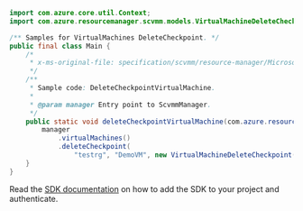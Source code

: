 ```java
import com.azure.core.util.Context;
import com.azure.resourcemanager.scvmm.models.VirtualMachineDeleteCheckpoint;

/** Samples for VirtualMachines DeleteCheckpoint. */
public final class Main {
    /*
     * x-ms-original-file: specification/scvmm/resource-manager/Microsoft.ScVmm/preview/2020-06-05-preview/examples/DeleteCheckpointVirtualMachine.json
     */
    /**
     * Sample code: DeleteCheckpointVirtualMachine.
     *
     * @param manager Entry point to ScvmmManager.
     */
    public static void deleteCheckpointVirtualMachine(com.azure.resourcemanager.scvmm.ScvmmManager manager) {
        manager
            .virtualMachines()
            .deleteCheckpoint(
                "testrg", "DemoVM", new VirtualMachineDeleteCheckpoint().withId("Demo CheckpointID"), Context.NONE);
    }
}
```

Read the [SDK documentation](https://github.com/Azure/azure-sdk-for-java/blob/azure-resourcemanager-scvmm_1.0.0-beta.1/sdk/scvmm/azure-resourcemanager-scvmm/README.md) on how to add the SDK to your project and authenticate.
